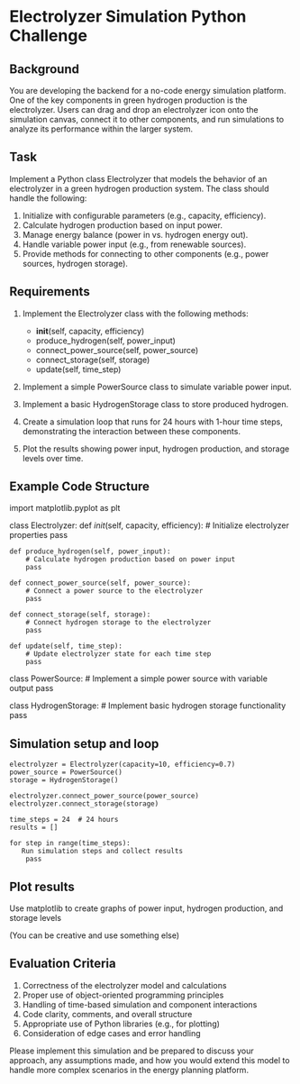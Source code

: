 # Electrolyzer Simulation Python Challenge

## Background
You are developing the backend for a no-code energy simulation platform. One of the key components in green hydrogen
production is the electrolyzer. Users can drag and drop an electrolyzer icon onto the simulation canvas, connect it to
other components, and run simulations to analyze its performance within the larger system.

## Task

Implement a Python class Electrolyzer that models the behavior of an electrolyzer in a green hydrogen production system.
The class should handle the following:

1. Initialize with configurable parameters (e.g., capacity, efficiency).
2. Calculate hydrogen production based on input power.
3. Manage energy balance (power in vs. hydrogen energy out).
4. Handle variable power input (e.g., from renewable sources).
5. Provide methods for connecting to other components (e.g., power sources, hydrogen storage).

## Requirements

1. Implement the Electrolyzer class with the following methods:
    - __init__(self, capacity, efficiency)
    - produce_hydrogen(self, power_input)
    - connect_power_source(self, power_source)
    - connect_storage(self, storage)
    - update(self, time_step)

2. Implement a simple PowerSource class to simulate variable power input.

3. Implement a basic HydrogenStorage class to store produced hydrogen.

4. Create a simulation loop that runs for 24 hours with 1-hour time steps, demonstrating the interaction between these
   components.

5. Plot the results showing power input, hydrogen production, and storage levels over time.

## Example Code Structure

import matplotlib.pyplot as plt

class Electrolyzer:
      def _init_(self, capacity, efficiency):
      # Initialize electrolyzer properties
      pass

    def produce_hydrogen(self, power_input):
        # Calculate hydrogen production based on power input
        pass

    def connect_power_source(self, power_source):
        # Connect a power source to the electrolyzer
        pass

    def connect_storage(self, storage):
        # Connect hydrogen storage to the electrolyzer
        pass

    def update(self, time_step):
        # Update electrolyzer state for each time step
        pass

 class PowerSource:
     # Implement a simple power source with variable output
     pass
 
 class HydrogenStorage:
      # Implement basic hydrogen storage functionality
     pass

## Simulation setup and loop

    electrolyzer = Electrolyzer(capacity=10, efficiency=0.7)
    power_source = PowerSource()
    storage = HydrogenStorage()
    
    electrolyzer.connect_power_source(power_source)
    electrolyzer.connect_storage(storage)
    
    time_steps = 24  # 24 hours
    results = []
    
    for step in range(time_steps):
       Run simulation steps and collect results
        pass

## Plot results

Use matplotlib to create graphs of power input, hydrogen production, and storage levels

(You can be creative and use something else)

## Evaluation Criteria

1. Correctness of the electrolyzer model and calculations
2. Proper use of object-oriented programming principles
3. Handling of time-based simulation and component interactions
4. Code clarity, comments, and overall structure
5. Appropriate use of Python libraries (e.g., for plotting)
6. Consideration of edge cases and error handling

Please implement this simulation and be prepared to discuss your approach, any assumptions made, and how you would
extend this model to handle more complex scenarios in the energy planning platform.